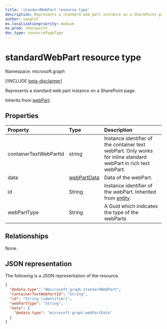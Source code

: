 ```yaml
---
title: 'standardWebPart resource type'
description: Represents a standard web part instance on a SharePoint page.
author: sangle7
ms.localizationpriority: medium
ms.prod: sharepoint
doc_type: resourcePageType
---
```


# standardWebPart resource type

Namespace: microsoft.graph

[!INCLUDE [beta-disclaimer](../../includes/beta-disclaimer.md)]

Represents a standard web part instance on a SharePoint page.

Inherits from [webPart](../resources/webpart.md).

## Properties

| Property               | Type                                       | Description                                                                                                     |
| :--------------------- | :----------------------------------------- | :-------------------------------------------------------------------------------------------------------------- |
| containerTextWebPartId | string                                     | Instance identifier of the container text webPart. Only works for inline standard webPart in rich text webPart. |
| data                   | [webPartData](../resources/webpartdata.md) | Data of the webPart.                                                                                            |
| id                     | String                                     | Instance identifier of the webPart. Inherited from [entity](../resources/entity.md).                            |
| webPartType            | String                                     | A Guid which indicates the type of the webParts                                                                 |

## Relationships

None.

## JSON representation

The following is a JSON representation of the resource.

<!-- {
  "blockType": "resource",
  "keyProperty": "id",
  "@odata.type": "microsoft.graph.standardWebPart",
  "baseType": "microsoft.graph.webPart",
  "openType": false
}
-->

```json
{
  "@odata.type": "#microsoft.graph.standardWebPart",
  "containerTextWebPartId": "String",
  "id": "String (identifier)",
  "webPartType": "String",
  "data": {
    "@odata.type": "microsoft.graph.webPartData"
  }
}
```
